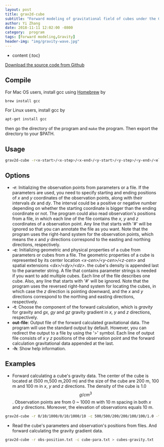 ```yaml
---
layout: post
title: grav2d-cube
subtitle: "Forward modeling of gravitational field of cubes under the Cartesian coordinates."
author: Yi Zhang
date: 2018-11-11 12:02:00 -0800
category:  program
tags: [Forward modeling,Gravity]
header-img: "img/gravity-wave.jpg"
---
```


* content
{:toc}


[Download the source code from Github](https://github.com/YiZhangCUG/OpenSourcePrograms)

## Compile

For Mac OS users, install gcc using [Homebrew](https://brew.sh) by

```bash
brew install gcc
```

For Linux users, install gcc by

```bash
apt-get install gcc
```

then go the directory of the program and `make` the program. Then export the directory to your $PATH.

## Usage

```bash
grav2d-cube -r<x-start>/<x-step>/<x-end>/<y-start>/<y-step>/<y-end>/<elevation>|<filename> -c<x-cen>/<y-cen>/<z-cen>/<dx>/<dy>/<dz>/<density>|<filename> -tgravity|gx|gy|gz -h > out-file
```

## Options

+ __-r__: Initializing the observation points from parameters or a file. If the parameters are used, you need to specify starting and ending positions of *x* and *y* coordinates of the observation points, along with their intervals *dx* and *dy*. The interval could be a positive or negative number depending on whether the starting coordinate is bigger than the ending coordinate or not. The program could also read observation's positions from a file, in which each line of the file contains the *x*, *y* and *z* coordinates of a observation point. Any line that starts with '#' will be ignored so that you can annotate the file as you want. Note that the program uses the right-hand system for the observation points, which means the *x* and *y* directions correspond to the easting and northing directions, respectively. 
+ __-c__: Initializing geometric and physical properties of a cube from parameters or cubes from a file. The geometric properties of a cube is represented by its center location *\<x-cen\>/\<y-cen\>/\<z-cen\>* and spatial extensions *\<dx\>/\<dy\>/\<dz\>*. the cube's density is appended last to the parameter string. A file that contains parameter strings is needed if you want to add multiple cubes. Each line of the file describes one cube. Also, any line that starts with '#' will be ignored. Note that the program uses the reversed right-hand system for locating the cubes, in which case the *z* direction is pointing downward, and the *x* and *y* directions correspond to the northing and easting directions, respectively. 
+ __-t__: Choose the component of the forward calculation, which is *gravity* for gravity and *gx, gy* and *gz* gravity gradient in *x, y* and *z* directions, respectively.
+ __out-file__: Output file of the forward calculated gravitational data. The program will use the standard output by default. However, you can redirect the output to a file by using the '>' symbol. Each line of output file consists of *x y z* positions of the observation point and the forward calculation gravitational data appended at the last.
+ __-h__: Show help information.

## Examples

+ Forward calculating a cube's gravity data. The center of the cube is located at (500 m,500 m,200 m) and the size of the cube are 200 m, 100 m and 100 m in *x*, *y* and *z* directions. The density of the cube is 1.0 $$g/cm^3$$. Observation points are from 0 ~ 1000 m with 10 m spacing in both *x* and *y* directions. Moreover, the elevation of observations equals 10 m.

```bash
grav2d-cube -r 0/10/1000/0/10/1000/10 -c 500/500/200/200/100/100/1.0 -t gravity > one-cube-grav.txt
```

+ Read the cube's parameters and observation's positions from files. And forward calculating the gravity gradient data.

```bash
grav2d-cube -r obs-position.txt -c cube-para.txt > cubes-gravity.txt
```
